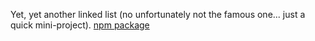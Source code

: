 Yet, yet another linked list (no unfortunately not the famous one... just a quick mini-project).
[npm package](https://www.npmjs.com/package/quick-ll)
